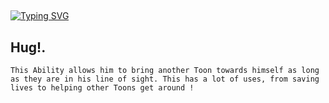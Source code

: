 ##



[![Typing SVG](https://readme-typing-svg.demolab.com?font=Jersey+10&pause=1000&color=A77767&width=435&lines=%60+hug+time+!!%60;%60+I'm+having+so+much+fun+!!+%60;%60+free+hugs+!+%60;%60+hug+time+!+%60;%60+scraps+would+be+so+proud+!+%60;%60+I+could+use+a+hug+right+now+!+%60)](https://git.io/typing-svg)



 ## Hug!.

``This Ability allows him to bring another Toon towards himself as long as they are in his line of sight. This has a lot of uses, from saving lives to helping other Toons get around !``